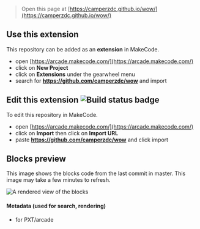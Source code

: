 > Open this page at [https://camperzdc.github.io/wow/](https://camperzdc.github.io/wow/)

## Use this extension

This repository can be added as an **extension** in MakeCode.

* open [https://arcade.makecode.com/](https://arcade.makecode.com/)
* click on **New Project**
* click on **Extensions** under the gearwheel menu
* search for **https://github.com/camperzdc/wow** and import

## Edit this extension ![Build status badge](https://github.com/camperzdc/wow/workflows/MakeCode/badge.svg)

To edit this repository in MakeCode.

* open [https://arcade.makecode.com/](https://arcade.makecode.com/)
* click on **Import** then click on **Import URL**
* paste **https://github.com/camperzdc/wow** and click import

## Blocks preview

This image shows the blocks code from the last commit in master.
This image may take a few minutes to refresh.

![A rendered view of the blocks](https://github.com/camperzdc/wow/raw/master/.github/makecode/blocks.png)

#### Metadata (used for search, rendering)

* for PXT/arcade
<script src="https://makecode.com/gh-pages-embed.js"></script><script>makeCodeRender("{{ site.makecode.home_url }}", "{{ site.github.owner_name }}/{{ site.github.repository_name }}");</script>
